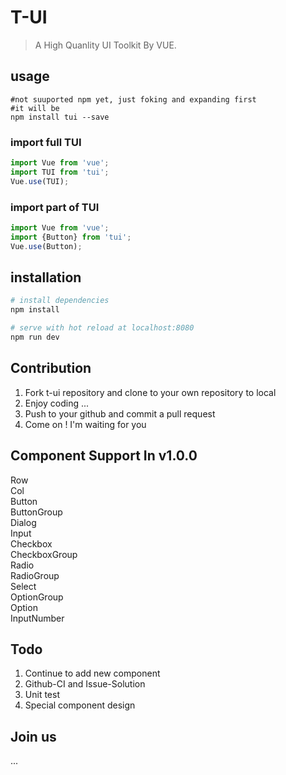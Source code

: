 # T-UI

> A High Quanlity UI Toolkit By VUE.

## usage 
```$bash
#not suuported npm yet, just foking and expanding first
#it will be
npm install tui --save
```

### import full TUI
```javascript
import Vue from 'vue';
import TUI from 'tui';
Vue.use(TUI);
```

### import part of TUI
```javascript
import Vue from 'vue';
import {Button} from 'tui';
Vue.use(Button);
```
## installation

``` bash
# install dependencies
npm install

# serve with hot reload at localhost:8080
npm run dev
```

## Contribution
1. Fork t-ui repository and clone to your own repository to local
2. Enjoy coding ...
3. Push to your github and commit a pull request
4. Come on ! I'm waiting for you

## Component Support In v1.0.0
Row <br>
Col <br>
Button <br>
ButtonGroup <br>
Dialog <br>
Input <br>
Checkbox <br>
CheckboxGroup <br>
Radio <br>
RadioGroup <br>
Select <br>
OptionGroup <br>
Option <br>
InputNumber <br>

## Todo
1. Continue to add new component
2. Github-CI and Issue-Solution
3. Unit test
4. Special component design

## Join us
...
